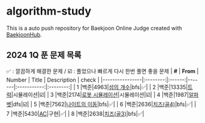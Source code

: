 # algorithm-study
This is a auto push repository for Baekjoon Online Judge created with [BaekjoonHub](https://github.com/BaekjoonHub/BaekjoonHub).


## 2024 1Q 푼 문제 목록
✅ : 깔끔하게 해결한 문제 / ☑️ : 풀었으나 빠르게 다시 한번 풀면 좋을 문제 
| **#**       | **From** | Number | Title | Description | check |
|----------------|:--------:|:------:|-------|:-----------:|:--------:|
| 1 |백준|4963|[섬의 개수]()|bfs|✅|
| 2 |백준|13335|[트럭](https://www.acmicpc.net/problem/13335)|시뮬레이션|☑️|
| 3 |백준|2174|[로봇 시뮬레이션](https://www.acmicpc.net/problem/2174)|시뮬레이션|☑️|
| 4 |백준|1987|[알파벳](https://www.acmicpc.net/problem/1987)|dfs|☑️|
| 5 |백준|7562|[나이트의 이동](https://www.acmicpc.net/problem/7562)|bfs|✅|
| 6 |백준|2636|[치즈(골4)](https://www.acmicpc.net/problem/2636)|bfs|✅|
| 7 |백준|5430|[AC](https://www.acmicpc.net/problem/5430)|구현|✅|
| 8 |백준|2638|[치즈(골3)](https://www.acmicpc.net/problem/2638)|bfs|✅|
